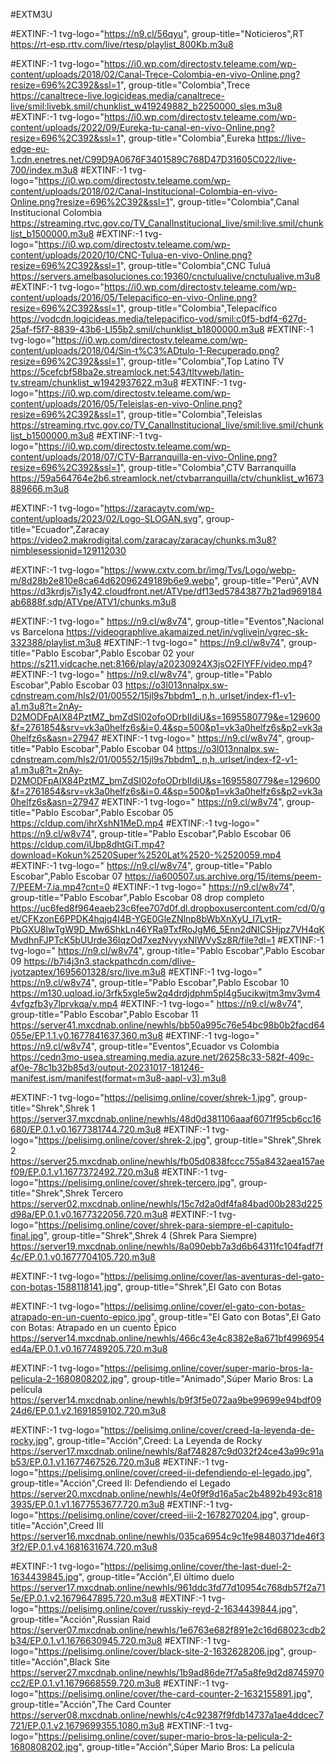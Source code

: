 #EXTM3U

#EXTINF:-1 tvg-logo="https://n9.cl/56qyu", group-title="Noticieros",RT
https://rt-esp.rttv.com/live/rtesp/playlist_800Kb.m3u8

#EXTINF:-1 tvg-logo="https://i0.wp.com/directostv.teleame.com/wp-content/uploads/2018/02/Canal-Trece-Colombia-en-vivo-Online.png?resize=696%2C392&ssl=1", group-title="Colombia",Trece
https://canaltrece-live.logicideas.media/canaltrece-live/smil:livebk.smil/chunklist_w419249882_b2250000_sles.m3u8
#EXTINF:-1 tvg-logo="https://i0.wp.com/directostv.teleame.com/wp-content/uploads/2022/09/Eureka-tu-canal-en-vivo-Online.png?resize=696%2C392&ssl=1", group-title="Colombia",Eureka
https://live-edge-eu-1.cdn.enetres.net/C99D9A0676F3401589C768D47D31605C022/live-700/index.m3u8
#EXTINF:-1 tvg-logo="https://i0.wp.com/directostv.teleame.com/wp-content/uploads/2018/02/Canal-Institucional-Colombia-en-vivo-Online.png?resize=696%2C392&ssl=1", group-title="Colombia",Canal Institucional Colombia
https://streaming.rtvc.gov.co/TV_CanalInstitucional_live/smil:live.smil/chunklist_b1500000.m3u8
#EXTINF:-1 tvg-logo="https://i0.wp.com/directostv.teleame.com/wp-content/uploads/2020/10/CNC-Tulua-en-vivo-Online.png?resize=696%2C392&ssl=1", group-title="Colombia",CNC Tuluá
https://servers.amelbasoluciones.co:19360/cnctulualive/cnctulualive.m3u8
#EXTINF:-1 tvg-logo="https://i0.wp.com/directostv.teleame.com/wp-content/uploads/2016/05/Telepacifico-en-vivo-Online.png?resize=696%2C392&ssl=1", group-title="Colombia",Telepacífico
https://vodcdn.logicideas.media/telepacifico-vod/smil:c0f5-bdf4-627d-25af-f5f7-8839-43b6-LI55b2.smil/chunklist_b1800000.m3u8
#EXTINF:-1 tvg-logo="https://i0.wp.com/directostv.teleame.com/wp-content/uploads/2018/04/Sin-t%C3%ADtulo-1-Recuperado.png?resize=696%2C392&ssl=1", group-title="Colombia",Top Latino TV
https://5cefcbf58ba2e.streamlock.net:543/tltvweb/latin-tv.stream/chunklist_w1942937622.m3u8
#EXTINF:-1 tvg-logo="https://i0.wp.com/directostv.teleame.com/wp-content/uploads/2016/05/Teleislas-en-vivo-Online.png?resize=696%2C392&ssl=1", group-title="Colombia",Teleislas
https://streaming.rtvc.gov.co/TV_CanalInstitucional_live/smil:live.smil/chunklist_b1500000.m3u8
#EXTINF:-1 tvg-logo="https://i0.wp.com/directostv.teleame.com/wp-content/uploads/2018/07/CTV-Barranquilla-en-vivo-Online.png?resize=696%2C392&ssl=1", group-title="Colombia",CTV Barranquilla
https://59a564764e2b6.streamlock.net/ctvbarranquilla/ctv/chunklist_w1673889666.m3u8





#EXTINF:-1 tvg-logo="https://zaracaytv.com/wp-content/uploads/2023/02/Logo-SLOGAN.svg", group-title="Ecuador",Zaracay
https://video2.makrodigital.com/zaracay/zaracay/chunks.m3u8?nimblesessionid=129112030


#EXTINF:-1 tvg-logo="https://www.cxtv.com.br/img/Tvs/Logo/webp-m/8d28b2e810e8ca64d62096249189b6e9.webp", group-title="Perú",AVN
https://d3krdjs7is1y42.cloudfront.net/ATVpe/df13ed57843877b21ad969184ab6888f.sdp/ATVpe/ATV1/chunks.m3u8

#EXTINF:-1 tvg-logo=" https://n9.cl/w8v74", group-title="Eventos",Nacional vs Barcelona 
https://videographlive.akamaized.net/in/vglivein/vgrec-sk-332388/playlist.m3u8
#EXTINF:-1 tvg-logo=" https://n9.cl/w8v74", group-title="Pablo Escobar",Pablo Escobar 02 your
https://s211.vidcache.net:8166/play/a20230924X3jsO2FIYFF/video.mp4?
#EXTINF:-1 tvg-logo=" https://n9.cl/w8v74", group-title="Pablo Escobar",Pablo Escobar 03
https://o3l013nnalpx.sw-cdnstream.com/hls2/01/00552/15jl9s7bbdm1_,n,h,.urlset/index-f1-v1-a1.m3u8?t=2nAy-D2MODFpAIX84PztMZ_bmZdSI02ofoODrbIIdiU&s=1695580779&e=129600&f=2761854&srv=vk3a0helfz6s&i=0.4&sp=500&p1=vk3a0helfz6s&p2=vk3a0helfz6s&asn=27947
#EXTINF:-1 tvg-logo=" https://n9.cl/w8v74", group-title="Pablo Escobar",Pablo Escobar 04
https://o3l013nnalpx.sw-cdnstream.com/hls2/01/00552/15jl9s7bbdm1_,n,h,.urlset/index-f2-v1-a1.m3u8?t=2nAy-D2MODFpAIX84PztMZ_bmZdSI02ofoODrbIIdiU&s=1695580779&e=129600&f=2761854&srv=vk3a0helfz6s&i=0.4&sp=500&p1=vk3a0helfz6s&p2=vk3a0helfz6s&asn=27947
#EXTINF:-1 tvg-logo=" https://n9.cl/w8v74", group-title="Pablo Escobar",Pablo Escobar 05
https://cldup.com/ihrXshN1MeD.mp4
#EXTINF:-1 tvg-logo=" https://n9.cl/w8v74", group-title="Pablo Escobar",Pablo Escobar 06
https://cldup.com/iUbp8dhtGiT.mp4?download=Kokun%2520Super%2520Lat%2520-%2520059.mp4
#EXTINF:-1 tvg-logo=" https://n9.cl/w8v74", group-title="Pablo Escobar",Pablo Escobar 07
https://ia600507.us.archive.org/15/items/peem-7/PEEM-7.ia.mp4?cnt=0
#EXTINF:-1 tvg-logo=" https://n9.cl/w8v74", group-title="Pablo Escobar",Pablo Escobar 08 drop completo
https://uc6fed8f964eaeb23c6fee707d0f.dl.dropboxusercontent.com/cd/0/get/CFKzonE6PPDK4hqjq4I4B-YGE0GleZNlnp8bWbXnXyU_I7LvtR-PbGXU8lwTgW9D_Mw6ShkLn46YRa9TxfRoJgM6_5Enn2dNICSHjpz7VH4qKMvdhnFJPTcK5bUUrde36IqzOd7xezNvyyxNIWVySz8R/file?dl=1
#EXTINF:-1 tvg-logo=" https://n9.cl/w8v74", group-title="Pablo Escobar",Pablo Escobar 09
https://b7i4j3n3.stackpathcdn.com/dlive-jyotzaptex/1695601328/src/live.m3u8
#EXTINF:-1 tvg-logo=" https://n9.cl/w8v74", group-title="Pablo Escobar",Pablo Escobar 10
https://m130.uqload.io/3rfk5xgle5w2q4drdjdphm5pl4g5ucikwjtm3mv3vm44vfgzfb3y7lprvkqa/v.mp4
#EXTINF:-1 tvg-logo=" https://n9.cl/w8v74", group-title="Pablo Escobar",Pablo Escobar 11
https://server41.mxcdnab.online/newhls/bb50a995c76e54bc98b0b2facd64055e/EP.1.1.v0.1677841637.360.m3u8
#EXTINF:-1 tvg-logo=" https://n9.cl/w8v74", group-title="Eventos",Ecuador vs Colombia
https://cedn3mo-usea.streaming.media.azure.net/26258c33-582f-409c-af0e-78c1b32b85d3/output-20231017-181246-manifest.ism/manifest(format=m3u8-aapl-v3).m3u8


#EXTINF:-1 tvg-logo="https://pelisimg.online/cover/shrek-1.jpg", group-title="Shrek",Shrek 1
https://server37.mxcdnab.online/newhls/48d0d381106aaaf6071f95cb6cc16680/EP.0.1.v0.1677381744.720.m3u8
#EXTINF:-1 tvg-logo="https://pelisimg.online/cover/shrek-2.jpg", group-title="Shrek",Shrek 2
https://server25.mxcdnab.online/newhls/fb05d0838fccc755a8432aea157aef09/EP.0.1.v1.1677372492.720.m3u8
#EXTINF:-1 tvg-logo="https://pelisimg.online/cover/shrek-tercero.jpg", group-title="Shrek",Shrek Tercero
https://server02.mxcdnab.online/newhls/15c7d2a0df4fa84bad00b283d225d98a/EP.0.1.v0.1677322056.720.m3u8
#EXTINF:-1 tvg-logo="https://pelisimg.online/cover/shrek-para-siempre-el-capitulo-final.jpg", group-title="Shrek",Shrek 4 (Shrek Para Siempre)
https://server19.mxcdnab.online/newhls/8a090ebb7a3d6b64311fc104fadf7f4c/EP.0.1.v0.1677704105.720.m3u8

#EXTINF:-1 tvg-logo="https://pelisimg.online/cover/las-aventuras-del-gato-con-botas-1588118141.jpg", group-title="Shrek",El Gato con Botas

#EXTINF:-1 tvg-logo="https://pelisimg.online/cover/el-gato-con-botas-atrapado-en-un-cuento-epico.jpg", group-title="El Gato con Botas",El Gato con Botas: Atrapado en un cuento Épico
https://server14.mxcdnab.online/newhls/466c43e4c8382e8a671bf4996954ed4a/EP.0.1.v0.1677489205.720.m3u8

#EXTINF:-1 tvg-logo="https://pelisimg.online/cover/super-mario-bros-la-pelicula-2-1680808202.jpg", group-title="Animado",Súper Mario Bros: La película
https://server14.mxcdnab.online/newhls/b9f3f5e072aa9be99699e94bdf0924d6/EP.0.1.v2.1691859102.720.m3u8






#EXTINF:-1 tvg-logo="https://pelisimg.online/cover/creed-la-leyenda-de-rocky.jpg", group-title="Acción",Creed: La Leyenda de Rocky
https://server17.mxcdnab.online/newhls/8af748287c9d032f24ce43a99c91ab53/EP.0.1.v1.1677467526.720.m3u8
#EXTINF:-1 tvg-logo="https://pelisimg.online/cover/creed-ii-defendiendo-el-legado.jpg", group-title="Acción",Creed II: Defendiendo el Legado
https://server20.mxcdnab.online/newhls/4e0f9f9d16a5ac2b4892b493c8183935/EP.0.1.v1.1677553677.720.m3u8
#EXTINF:-1 tvg-logo="https://pelisimg.online/cover/creed-iii-2-1678270204.jpg", group-title="Acción",Creed III
https://server16.mxcdnab.online/newhls/035ca6954c9c1fe98480371de46f33f2/EP.0.1.v4.1681631674.720.m3u8

#EXTINF:-1 tvg-logo="https://pelisimg.online/cover/the-last-duel-2-1634439845.jpg", group-title="Acción",El último duelo
https://server17.mxcdnab.online/newhls/961ddc3fd77d10954c768db57f2a715e/EP.0.1.v2.1679647895.720.m3u8
#EXTINF:-1 tvg-logo="https://pelisimg.online/cover/russkiy-reyd-2-1634439844.jpg", group-title="Acción",Russian Raid
https://server07.mxcdnab.online/newhls/1e6763e682f891e2c16d68023cdb2b34/EP.0.1.v1.1676630945.720.m3u8
#EXTINF:-1 tvg-logo="https://pelisimg.online/cover/black-site-2-1632628206.jpg", group-title="Acción",Black Site
https://server27.mxcdnab.online/newhls/1b9ad86de7f7a5a8fe9d2d8745970cc2/EP.0.1.v1.1679668559.720.m3u8
#EXTINF:-1 tvg-logo="https://pelisimg.online/cover/the-card-counter-2-1632155891.jpg", group-title="Acción",The Card Counter
https://server08.mxcdnab.online/newhls/c4c92387f9fdb14737a1ae4ddcec7721/EP.0.1.v2.1679699355.1080.m3u8
#EXTINF:-1 tvg-logo="https://pelisimg.online/cover/super-mario-bros-la-pelicula-2-1680808202.jpg", group-title="Acción",Súper Mario Bros: La película



